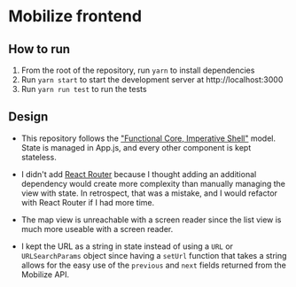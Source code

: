 # Mobilize frontend

## How to run

1. From the root of the repository, run `yarn` to install dependencies
2. Run `yarn start` to start the development server at http://localhost:3000
3. Run `yarn run test` to run the tests

## Design

- This repository follows the ["Functional Core, Imperative Shell"](https://www.destroyallsoftware.com/screencasts/catalog/functional-core-imperative-shell) model. State is managed in App.js, and every other component is kept stateless.

- I didn't add [React Router](https://reactrouter.com/) because I thought adding an additional dependency would create more complexity than manually managing the view with state. In retrospect, that was a mistake, and I would refactor with React Router if I had more time.

- The map view is unreachable with a screen reader since the list view is much more useable with a screen reader.

- I kept the URL as a string in state instead of using a `URL` or `URLSearchParams` object since having a `setUrl` function that takes a string allows for the easy use of the `previous` and `next` fields returned from the Mobilize API.
